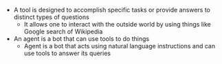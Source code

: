 - A tool is designed to accomplish specific tasks or provide answers to distinct types of questions
  - It allows one to interact with the outside world by using things like Google search of Wikipedia
- An agent is a bot that can use tools to do things
  - Agent is a bot that acts using natural language instructions and can use tools to answer its queries
